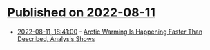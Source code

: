 # [Published on 2022-08-11](index.md)

* [2022-08-11, 18:41:00](https://news.slashdot.org/story/22/08/11/1750232/arctic-warming-is-happening-faster-than-described-analysis-shows?utm_source=rss1.0mainlinkanon&utm_medium=feed) - [Arctic Warming Is Happening Faster Than Described, Analysis Shows](https://news.slashdot.org/story/22/08/11/1750232/arctic-warming-is-happening-faster-than-described-analysis-shows?utm_source=rss1.0mainlinkanon&utm_medium=feed)
